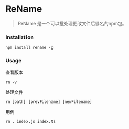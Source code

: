 # ReName
> ReName 是一个可以批处理更改文件后缀名的npm包。

### Installation
```
npm install rename -g
```

### Usage
查看版本
```
rn -v
```
处理文件
```
rn [path] [prevFilename] [newFilename]
```
用例
```
rn . index.js index.ts
```